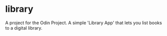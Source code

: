 # library

A project for the Odin Project. A simple 'Library App' that lets you list books to a digital library. 
